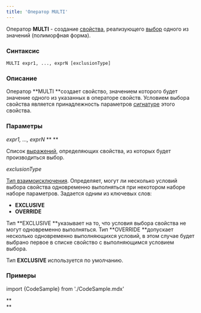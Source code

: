 ```yaml
---
title: 'Оператор MULTI'
---
```


Оператор **MULTI** - создание [свойства](Свойства.md), реализующего [выбор](Выбор_CASE_IF_MULTI_OVERRIDE_EXCLUSIVE.md#одиночная-форма) одного из значений (полиморфная форма).

### Синтаксис

    MULTI expr1, ..., exprN [exclusionType]

### Описание

Оператор **MULTI **создает свойство, значением которого будет значение одного из указанных в операторе свойств. Условием выбора свойства является принадлежность параметров [сигнатуре](Оператор_CLASS.md) этого свойства. 

### Параметры

*expr1, ..., exprN* ** ** 

Список [выражений](Выражения.md), определяющих свойства, из которых будет производиться выбор.

*exclusionType*

[Тип взаимоисключения](Выбор_CASE_IF_MULTI_OVERRIDE_EXCLUSIVE.md#взаимоисключаемость-условий). Определяет, могут ли несколько условий выбора свойства одновременно выполняться при некотором наборе наборе параметров. Задается одним из ключевых слов:

-   **EXCLUSIVE**
-   **OVERRIDE**

Тип **EXCLUSIVE **указывает на то, что условия выбора свойства не могут одновременно выполняться. Тип **OVERRIDE **допускает несколько одновременно выполняющихся условий, в этом случае будет выбрано первое в списке свойство с выполняющимся условием выбора. 

Тип **EXCLUSIVE** используется по умолчанию.

### Примеры


import {CodeSample} from './CodeSample.mdx'

<CodeSample url="https://ru-documentation.lsfusion.org/sample?file=OperatorPropertySample&block=multi"/>

**  
**
